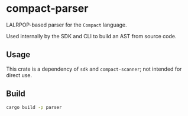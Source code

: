  # compact-parser

 LALRPOP-based parser for the `Compact` language.

 Used internally by the SDK and CLI to build an AST from source code.

 ## Usage

 This crate is a dependency of `sdk` and `compact-scanner`; not intended for direct use.

 ## Build

 ```sh
 cargo build -p parser
 ```